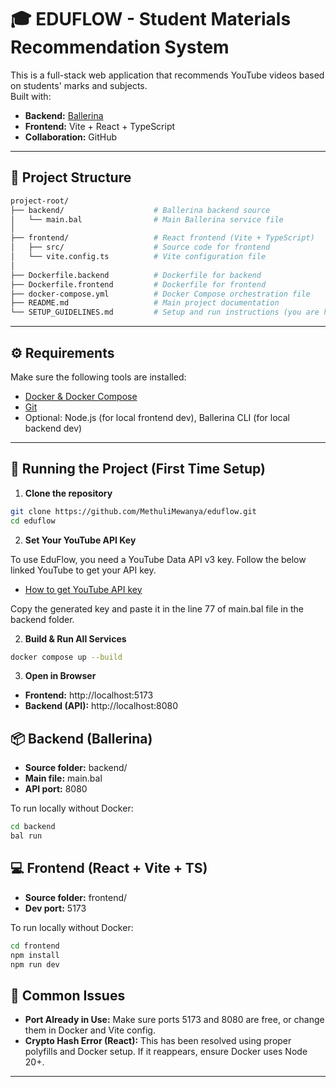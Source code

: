 # 🎓 EDUFLOW - Student Materials Recommendation System

This is a full-stack web application that recommends YouTube videos based on students' marks and subjects.  
Built with:

- **Backend:** [Ballerina](https://ballerina.io/)
- **Frontend:** Vite + React + TypeScript
- **Collaboration:** GitHub

---

## 📁 Project Structure

```bash
project-root/
├── backend/                    # Ballerina backend source
│   └── main.bal                # Main Ballerina service file
│
├── frontend/                   # React frontend (Vite + TypeScript)
│   ├── src/                    # Source code for frontend
│   └── vite.config.ts          # Vite configuration file
│
├── Dockerfile.backend          # Dockerfile for backend
├── Dockerfile.frontend         # Dockerfile for frontend
├── docker-compose.yml          # Docker Compose orchestration file
├── README.md                   # Main project documentation
└── SETUP_GUIDELINES.md         # Setup and run instructions (you are here!)

```
---

## ⚙️ Requirements

Make sure the following tools are installed:

- [Docker & Docker Compose](https://docs.docker.com/get-docker/)
- [Git](https://git-scm.com/)
- Optional: Node.js (for local frontend dev), Ballerina CLI (for local backend dev)

---

## 🚀 Running the Project (First Time Setup)

1. **Clone the repository**

```bash
git clone https://github.com/MethuliMewanya/eduflow.git
cd eduflow

```
2. **Set Your YouTube API Key**

To use EduFlow, you need a YouTube Data API v3 key. Follow the below linked YouTube to get your API key.
- [How to get YouTube API key](https://youtu.be/LLAZUTbc97I?si=vCAsf443VPKK1j1N)

Copy the generated key and paste it in the line 77 of main.bal file in the backend folder.

2. **Build & Run All Services**

```bash
docker compose up --build

```

3. **Open in Browser**

- **Frontend:** http://localhost:5173
- **Backend (API):** http://localhost:8080


## 📦 Backend (Ballerina)

- **Source folder:** backend/
- **Main file:** main.bal
- **API port:** 8080

To run locally without Docker:

```bash
cd backend
bal run

```

## 💻 Frontend (React + Vite + TS)

- **Source folder:** frontend/
- **Dev port:** 5173

To run locally without Docker:

```bash
cd frontend
npm install
npm run dev

```

## 🧯 Common Issues

- **Port Already in Use:** Make sure ports 5173 and 8080 are free, or change them in Docker and Vite config.
- **Crypto Hash Error (React):** This has been resolved using proper polyfills and Docker setup. If it reappears, ensure Docker uses Node 20+.

---



